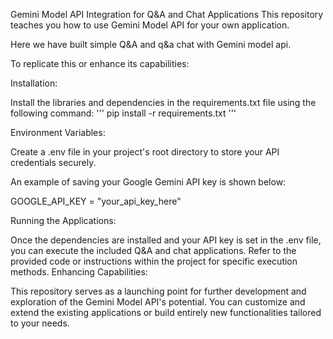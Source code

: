 Gemini Model API Integration for Q&A and Chat Applications
This repository teaches you how to use Gemini Model API for your own application.

Here we have built simple Q&A and q&a chat with Gemini model api.

To replicate this or enhance its capabilities:

Installation:

Install the libraries and dependencies in the requirements.txt file using the following command:
'''
    pip install -r requirements.txt
'''

Environment Variables:

Create a .env file in your project's root directory to store your API credentials securely.

An example of saving your Google Gemini API key is shown below:

GOOGLE_API_KEY = "your_api_key_here"


Running the Applications:

Once the dependencies are installed and your API key is set in the .env file, you can execute the included Q&A and chat applications. Refer to the provided code or instructions within the project for specific execution methods.
Enhancing Capabilities:

This repository serves as a launching point for further development and exploration of the Gemini Model API's potential. You can customize and extend the existing applications or build entirely new functionalities tailored to your needs.